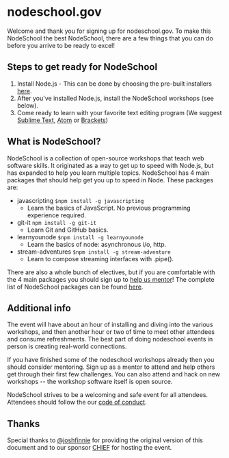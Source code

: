 # nodeschool.gov

Welcome and thank you for signing up for nodeschool.gov. To make this NodeSchool the best NodeSchool, there are a few things that you can do before you arrive to be ready to excel!

## Steps to get ready for NodeSchool

1. Install Node.js - This can be done by choosing the pre-built installers [here](http://nodejs.org/download/).
2. After you've installed Node.js, install the NodeSchool workshops (see below).
3. Come ready to learn with your favorite text editing program (We suggest [Sublime Text](http://www.sublimetext.com/2), [Atom](https://atom.io/) or [Brackets](http://brackets.io/))

## What is NodeSchool?

NodeSchool is a collection of open-source workshops that teach web software skills. It originated as a way to get up to speed with Node.js, but has expanded to help you learn multiple topics. NodeSchool has 4 main packages that should help get you up to speed in Node. These packages are:

* javascripting `$npm install -g javascripting`
    * Learn the basics of JavaScript. No previous programming experience required.
* git-it `npm install -g git-it`
    * Learn Git and GitHub basics.
* learnyounode `$npm install -g learnyounode`
    * Learn the basics of node: asynchronous i/o, http.
* stream-adventures `$npm install -g stream-adventure`
    * Learn to compose streaming interfaces with .pipe().

There are also a whole bunch of electives, but if you are comfortable with the 4 main packages you should sign up to [help us mentor](https://ti.to/gov/nodeschool)! The complete list of NodeSchool packages can be found [here](http://nodeschool.io/index.html#workshopper-list).

## Additional info

The event will have about an hour of installing and diving into the various workshops, and then another hour or two of time to meet other attendees and consume refreshments. The best part of doing nodeschool events in person is creating real-world connections.

If you have finished some of the nodeschool workshops already then you should consider mentoring. Sign up as a mentor to attend and help others get through their first few challenges. You can also attend and hack on new workshops -- the workshop software itself is open source.

NodeSchool strives to be a welcoming and safe event for all attendees. Attendees should follow the our [code of conduct](https://github.com/ascott1/nodeschool.gov/blob/master/conduct.md).

## Thanks

Special thanks to [@joshfinnie](https://twitter.com/joshfinnie) for providing the original version of this document and to our sponsor [CHIEF](http://mybigchief.com/) for hosting the event.
